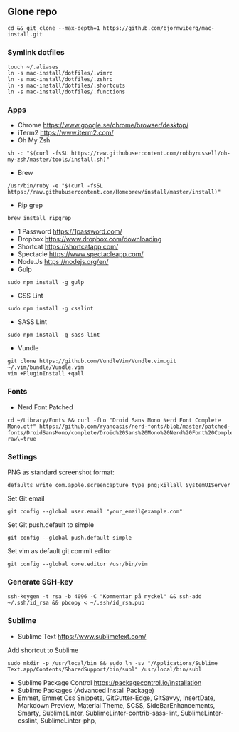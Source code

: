 ## Glone repo
```
cd && git clone --max-depth=1 https://github.com/bjornwiberg/mac-install.git
```
### Symlink dotfiles
```
touch ~/.aliases
ln -s mac-install/dotfiles/.vimrc
ln -s mac-install/dotfiles/.zshrc
ln -s mac-install/dotfiles/.shortcuts
ln -s mac-install/dotfiles/.functions
```


### Apps
- Chrome https://www.google.se/chrome/browser/desktop/
- iTerm2 https://www.iterm2.com/
- Oh My Zsh 
```
sh -c "$(curl -fsSL https://raw.githubusercontent.com/robbyrussell/oh-my-zsh/master/tools/install.sh)"
```
- Brew
```
/usr/bin/ruby -e "$(curl -fsSL https://raw.githubusercontent.com/Homebrew/install/master/install)"
```

- Rip grep
```
brew install ripgrep
```
- 1 Password https://1password.com/
- Dropbox https://www.dropbox.com/downloading
- Shortcat https://shortcatapp.com/
- Spectacle https://www.spectacleapp.com/
- Node.Js https://nodejs.org/en/
- Gulp
```
sudo npm install -g gulp
```
- CSS Lint
```
sudo npm install -g csslint
```
- SASS Lint
```
sudo npm install -g sass-lint
```
- Vundle
```
git clone https://github.com/VundleVim/Vundle.vim.git ~/.vim/bundle/Vundle.vim
vim +PluginInstall +qall

```


### Fonts
- Nerd Font Patched
```
cd ~/Library/Fonts && curl -fLo "Droid Sans Mono Nerd Font Complete Mono.otf" https://github.com/ryanoasis/nerd-fonts/blob/master/patched-fonts/DroidSansMono/complete/Droid%20Sans%20Mono%20Nerd%20Font%20Complete%20Mono.otf\?raw\=true
```

### Settings
PNG as standard screenshot format:
```
defaults write com.apple.screencapture type png;killall SystemUIServer
```

Set Git email
```
git config --global user.email "your_email@example.com"
```

Set Git push.default to simple
```
git config --global push.default simple
```

Set vim as default git commit editor
```
git config --global core.editor /usr/bin/vim
```

### Generate SSH-key
```
ssh-keygen -t rsa -b 4096 -C "Kommentar på nyckel" && ssh-add ~/.ssh/id_rsa && pbcopy < ~/.ssh/id_rsa.pub
```

### Sublime
- Sublime Text https://www.sublimetext.com/



Add shortcut to Sublime
```
sudo mkdir -p /usr/local/bin && sudo ln -sv "/Applications/Sublime Text.app/Contents/SharedSupport/bin/subl" /usr/local/bin/subl
```
- Sublime Package Control https://packagecontrol.io/installation
- Sublime Packages (Advanced Install Package)
 -  Emmet,
    Emmet Css Snippets,
    GitGutter-Edge,
    GitSavvy,
    InsertDate,
    Markdown Preview,
    Material Theme,
    SCSS,
    SideBarEnhancements,
    Smarty,
    SublimeLinter,
    SublimeLinter-contrib-sass-lint,
    SublimeLinter-csslint,
    SublimeLinter-php,
